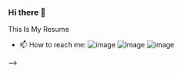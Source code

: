 ### Hi there 👋
        
This Is My Resume 

- 📫 How to reach me: 
![image](https://user-images.githubusercontent.com/57042842/178489429-9eda6b5d-a8a6-4f2a-8eae-7cc1aede6d4f.png)
![image](https://user-images.githubusercontent.com/57042842/178489166-9b7ede0a-4303-4403-a7a6-b9030c7fe729.png)
![image](https://user-images.githubusercontent.com/57042842/178489467-8aefcbb8-c31e-4b6d-84eb-2a0d1c9a5b70.png)


-->

